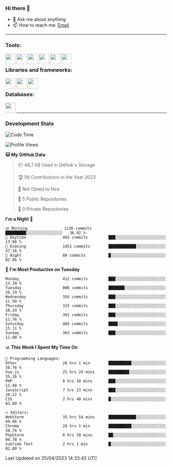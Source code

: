### Hi there 👋

- 💬 Ask me about anything
- 📫 How to reach me: [Email]

---

### Tools:
<img align='left' height="32" width="32" src="https://cdn.jsdelivr.net/npm/simple-icons@4.8.0/icons/phpstorm.svg" />
<img align='left' height="32" width="32" src="https://cdn.jsdelivr.net/npm/simple-icons@4.8.0/icons/webstorm.svg" />
<img align='left' height="32" width="32" src="https://cdn.jsdelivr.net/npm/simple-icons@4.8.0/icons/visualstudiocode.svg" />
<img align='left' height="32" width="32" src="https://cdn.jsdelivr.net/npm/simple-icons@4.8.0/icons/sublimetext.svg" />
<img align='left' height="32" width="32" src="https://cdn.jsdelivr.net/npm/simple-icons@4.8.0/icons/laragon.svg" />
<img align='left' height="32" width="32" src="https://cdn.jsdelivr.net/npm/simple-icons@4.8.0/icons/docker.svg" />
<br>

### Libraries and frameworks:
<img align='left' height="32" width="32" src="https://cdn.jsdelivr.net/npm/simple-icons@4.8.0/icons/laravel.svg" />
<img align='left' height="32" width="32" src="https://cdn.jsdelivr.net/npm/simple-icons@4.8.0/icons/vue-dot-js.svg" />
<img align='left' height="32" width="32" src="https://cdn.jsdelivr.net/npm/simple-icons@4.8.0/icons/jquery.svg" />
<br>

### Databases:
<img align='left' height="32" width="32" src="https://cdn.jsdelivr.net/npm/simple-icons@4.8.0/icons/mysql.svg" />
<br>

---
### Development Stats
<!--START_SECTION:waka-->
![Code Time](http://img.shields.io/badge/Code%20Time-1%2C472%20hrs%2036%20mins-blue)

![Profile Views](http://img.shields.io/badge/Profile%20Views-0-blue)

**🐱 My GitHub Data** 

> 📦 48.7 kB Used in GitHub's Storage 
 > 
> 🏆 56 Contributions in the Year 2023
 > 
> 🚫 Not Opted to Hire
 > 
> 📜 5 Public Repositories 
 > 
> 🔑 0 Private Repositories 
 > 
**I'm a Night 🦉** 

```text
🌞 Morning                1136 commits        █████████░░░░░░░░░░░░░░░░   36.92 % 
🌆 Daytime                402 commits         ███░░░░░░░░░░░░░░░░░░░░░░   13.06 % 
🌃 Evening                1451 commits        ████████████░░░░░░░░░░░░░   47.16 % 
🌙 Night                  88 commits          █░░░░░░░░░░░░░░░░░░░░░░░░   02.86 % 
```
📅 **I'm Most Productive on Tuesday** 

```text
Monday                   412 commits         ███░░░░░░░░░░░░░░░░░░░░░░   13.39 % 
Tuesday                  806 commits         ███████░░░░░░░░░░░░░░░░░░   26.19 % 
Wednesday                354 commits         ███░░░░░░░░░░░░░░░░░░░░░░   11.50 % 
Thursday                 315 commits         ███░░░░░░░░░░░░░░░░░░░░░░   10.24 % 
Friday                   362 commits         ███░░░░░░░░░░░░░░░░░░░░░░   11.76 % 
Saturday                 465 commits         ████░░░░░░░░░░░░░░░░░░░░░   15.11 % 
Sunday                   363 commits         ███░░░░░░░░░░░░░░░░░░░░░░   11.80 % 
```


📊 **This Week I Spent My Time On** 

```text
💬 Programming Languages: 
Other                    28 hrs 1 min        ██████████░░░░░░░░░░░░░░░   38.76 % 
Vue.js                   25 hrs 29 mins      █████████░░░░░░░░░░░░░░░░   35.26 % 
PHP                      8 hrs 18 mins       ███░░░░░░░░░░░░░░░░░░░░░░   11.48 % 
JavaScript               7 hrs 23 mins       ███░░░░░░░░░░░░░░░░░░░░░░   10.22 % 
CSS                      2 hrs 48 mins       █░░░░░░░░░░░░░░░░░░░░░░░░   03.89 % 

🔥 Editors: 
WebStorm                 35 hrs 54 mins      ████████████░░░░░░░░░░░░░   49.66 % 
Chrome                   28 hrs 1 min        ██████████░░░░░░░░░░░░░░░   38.76 % 
PhpStorm                 6 hrs 20 mins       ██░░░░░░░░░░░░░░░░░░░░░░░   08.78 % 
Sublime Text             2 hrs 1 min         █░░░░░░░░░░░░░░░░░░░░░░░░   02.80 % 
```


 Last Updated on 25/04/2023 14:33:42 UTC
<!--END_SECTION:waka-->

[huyviet]: https://huyviet.vn/
[EMAIl]: https://mail.google.com/mail/u/0/?fs=1&tf=cm&source=mailto&to=huynguyenviet0110@gmail.com

